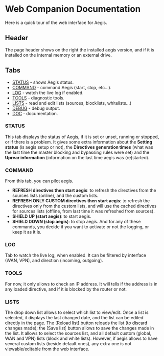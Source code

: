 # Web Companion Documentation
Here is a quick tour of the web interface for Aegis.

## Header
The page header shows on the right the installed aegis version, and if it is installed on the internal memory or an external drive.

## Tabs
- [STATUS](#status) - shows Aegis status.
- [COMMAND](#command) - command Aegis (start, stop, etc...).
- [LOG](#log) - watch the live log if enabled.
- [TOOLS](#tools) - diagnostic tools.
- [LISTS](#lists) - read and edit lists (sources, blocklists, whitelists...)
- [DEBUG](#debug) - debug output.
- [DOC](#doc) - documentation.

### STATUS
This tab displays the status of Aegis, if it is set or unset, running or stopped, or if there is a problem.
It gives some extra information about the **Setting status** (is aegis setup or not), the **Directives generation times** (what was the last time the master blocking and bypassing rules were set) and the **Uprear information** (information on the last time aegis was (re)started).

### COMMAND
From this tab, you can pilot aegis.
- **REFRESH directives then start aegis**: to refresh the directives from the sources lists (online), and the custom lists.
- **REFRESH ONLY CUSTOM directives then start aegis**: to refresh the directives only from the custom lists, and will use the cached directives for sources lists (offline, from last time it was refreshed from sources).
- **SHIELD UP (start aegis)**: to start aegis.
- **SHIELD DOWN (stop aegis)**: to stop aegis.
And for any of these commands, you decide if you want to activate or not the logging, or keep it as it is.

### LOG
Tab to watch the live log, when enabled.
It can be filtered by interface (WAN, VPN), and direction (incoming, outgoing).

### TOOLS
For now, it only allows to check an IP address. It will tells if the address is in any loaded directive, and if it is blocked by the router or not.

### LISTS
The drop down list allows to select which list to view/edit.
Once a list is selected, it displays the last changed date, and the list can be edited directly in the page. The [Reload list] button reloads the list (to discard changes made); the [Save list] button allows to save the changes made in the list.
It allows to select the sources list, and all default custom (global, WAN and VPN) lists (block and white lists). However, if aegis allows to have several custom lists (beside default ones), any extra one is not viewable/editable from the web interface.
